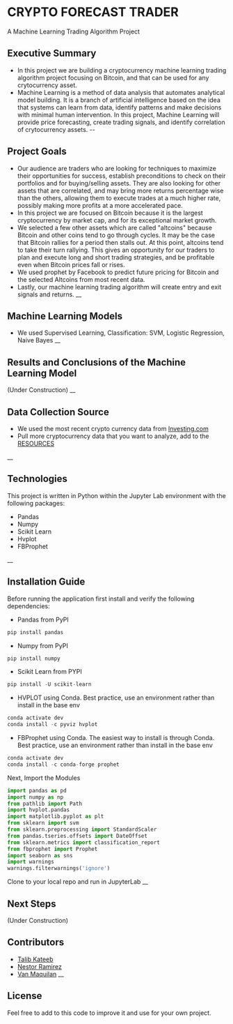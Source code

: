 # CRYPTO FORECAST TRADER

A Machine Learning Trading Algorithm Project

## Executive Summary

* In this project we are building a cryptocurrency machine learning trading algorithm project focusing on Bitcoin, and that can be used for any crytocurrency asset.
* Machine Learning is a method of data analysis that automates analytical model building. It is a branch of artificial intelligence based on the idea that systems can learn from data, identify patterns and make decisions with minimal human intervention. In this project, Machine Learning will provide price forecasting, create trading signals, and identify correlation of crytocurrency assets.
--

## Project Goals 
* Our audience are traders who are looking for techniques to maximize their opportunities for success, establish preconditions to check on their portfolios and for buying/selling assets. They are also looking for other assets that are correlated, and may bring more returns percentage wise than the others, allowing them to  execute trades at a much higher rate, possibly making more profits at a more accelerated pace.
* In this project we are focused on Bitcoin because it is the largest cryptocurrency by market cap, and for its exceptional market growth. 
* We selected a few other assets which are called "altcoins" because Bitcoin and other coins tend to go through cycles. It may be the case that Bitcoin rallies for a period then stalls out. At this point, altcoins tend to take their turn rallying. This gives an opportunity for our traders to plan and execute long and short trading strategies, and be profitable even when Bitcoin prices fall or rises. 
* We used prophet by Facebook to predict future pricing for Bitcoin and the selected Altcoins from most recent data.
* Lastly, our machine learning trading algorithm will create entry and exit signals and returns.
__

## Machine Learning Models
* We used Supervised Learning, Classification: SVM, Logistic Regression, Naive Bayes
__

## Results and Conclusions of the Machine Learning Model
(Under Construction)
__

## Data Collection Source
* We used the most recent crypto currency data from [Investing.com](https://www.investing.com/crypto/)
* Pull more cryptocurrency data that you want to analyze, add to the [RESOURCES](https://github.com/talibkateeb/Crypto-Forecast-Trader/tree/main/data) 

__

## Technologies

This project is written in Python within the Jupyter Lab environment with the following packages:

* Pandas
* Numpy
* Scikit Learn
* Hvplot
* FBProphet

__

## Installation Guide
Before running the application first install and verify the following dependencies:

* Pandas from PyPI
```python
pip install pandas
```
* Numpy from PyPI
```python
pip install numpy
```
* Scikit Learn from PYPI
```python
pip install -U scikit-learn
```
* HVPLOT using Conda. Best practice, use an environment rather than install in the base env
 ```python
 conda activate dev 
 conda install -c pyviz hvplot 
```
* FBProphet using Conda. The easiest way to install is through Conda. Best practice, use an environment rather than install in the base env
 ```python
 conda activate dev 
 conda install -c conda-forge prophet
```

Next, Import the Modules

 ```python
import pandas as pd
import numpy as np
from pathlib import Path
import hvplot.pandas
import matplotlib.pyplot as plt
from sklearn import svm
from sklearn.preprocessing import StandardScaler
from pandas.tseries.offsets import DateOffset
from sklearn.metrics import classification_report
from fbprophet import Prophet
import seaborn as sns
import warnings
warnings.filterwarnings('ignore')
```
Clone to your local repo and run in JupyterLab
__

## Next Steps
(Under Construction)

## Contributors

* [Talib Kateeb](https://github.com/talibkateeb)
* [Nestor Ramirez](https://github.com/nestor39)
* [Van Maquilan](https://github.com/VanMSM)
__


## License

Feel free to add to this code to improve it and use for your own project.


